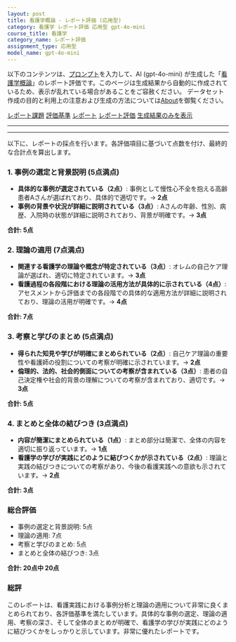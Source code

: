```yaml
---
layout: post
title: 看護学概論 - レポート評価 (応用型)
category: 看護学 レポート評価 応用型 gpt-4o-mini
course_title: 看護学
category_name: レポート評価
assignment_type: 応用型
model_name: gpt-4o-mini
---
```


以下のコンテンツは、[プロンプト](https://github.com/takedatoshiyuki/synthetic_assignments/tree/main/generated/看護学/gpt-4o-mini/prompt_レポート評価-応用型.md)を入力して、AI (gpt-4o-mini) が生成した「[看護学概論](/contents/看護学/)」のレポート評価です。このページは生成結果から自動的に作成されているため、表示が乱れている場合があることをご容赦ください。
データセット作成の目的と利用上の注意および生成の方法については[About](/About)を御覧ください。

[レポート課題](../レポート課題-応用型)
[評価基準](../評価基準-応用型)
[レポート](../レポート-応用型)
[レポート評価](../レポート評価-応用型)
[生成結果のみを表示](https://github.com/takedatoshiyuki/synthetic_assignments/tree/main/generated/看護学/gpt-4o-mini/レポート評価-応用型.md)
  

***
***
  
以下に、レポートの採点を行います。各評価項目に基づいて点数を付け、最終的な合計点を算出します。

### 1. 事例の選定と背景説明 (5点満点)
- **具体的な事例が選定されている（2点）**: 事例として慢性心不全を抱える高齢患者Aさんが選ばれており、具体的で適切です。→ **2点**
- **事例の背景や状況が詳細に説明されている（3点）**: Aさんの年齢、性別、病歴、入院時の状態が詳細に説明されており、背景が明確です。→ **3点**

**合計: 5点**

### 2. 理論の適用 (7点満点)
- **関連する看護学の理論や概念が特定されている（3点）**: オレムの自己ケア理論が選ばれ、適切に特定されています。→ **3点**
- **看護過程の各段階における理論の活用方法が具体的に示されている（4点）**: アセスメントから評価までの各段階での具体的な適用方法が詳細に説明されており、理論の活用が明確です。→ **4点**

**合計: 7点**

### 3. 考察と学びのまとめ (5点満点)
- **得られた知見や学びが明確にまとめられている（2点）**: 自己ケア理論の重要性や看護師の役割についての考察が明確に示されています。→ **2点**
- **倫理的、法的、社会的側面についての考察が含まれている（3点）**: 患者の自己決定権や社会的背景の理解についての考察が含まれており、適切です。→ **3点**

**合計: 5点**

### 4. まとめと全体の結びつき (3点満点)
- **内容が簡潔にまとめられている（1点）**: まとめ部分は簡潔で、全体の内容を適切に振り返っています。→ **1点**
- **看護学の学びが実践にどのように結びつくかが示されている（2点）**: 理論と実践の結びつきについての考察があり、今後の看護実践への意欲も示されています。→ **2点**

**合計: 3点**

### 総合評価
- 事例の選定と背景説明: 5点
- 理論の適用: 7点
- 考察と学びのまとめ: 5点
- まとめと全体の結びつき: 3点

**合計: 20点中 20点**

### 総評
このレポートは、看護実践における事例分析と理論の適用について非常に良くまとめられており、各評価基準を満たしています。具体的な事例の選定、理論の適用、考察の深さ、そして全体のまとめが明確で、看護学の学びが実践にどのように結びつくかをしっかりと示しています。非常に優れたレポートです。
